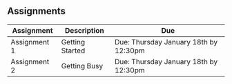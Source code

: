 ## Assignments

| Assignment | Description | Due |
|----------|-------------|-------------|
|  Assignment 1  |  Getting Started | Due: Thursday January 18th by 12:30pm |
|  Assignment 2  |  Getting Busy | Due: Thursday January 18th by 12:30pm |
